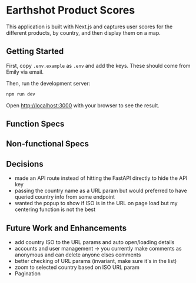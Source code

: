 # Earthshot Product Scores

This application is built with Next.js and captures user scores for the different products, by country, and then display them on a map.

## Getting Started

First, copy `.env.example` as `.env` and add the keys. These should come from Emily via email.

Then, run the development server:

```bash
npm run dev
```

Open [http://localhost:3000](http://localhost:3000) with your browser to see the result.

## Function Specs

## Non-functional Specs

## Decisions

- made an API route instead of hitting the FastAPI directly to hide the API key
- passing the country name as a URL param but would preferred to have queried country info from some endpoint
- wanted the popup to show if ISO is in the URL on page load but my centering function is not the best

## Future Work and Enhancements

- add country ISO to the URL params and auto open/loading details
- accounts and user management -> you currently make comments as anonymous and can delete anyone elses comments
- better checking of URL params (invariant, make sure it's in the list)
- zoom to selected country based on ISO URL param
- Pagination
